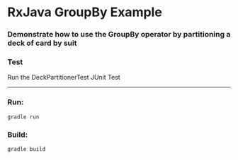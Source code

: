 # RxJava GroupBy Example

### Demonstrate how to use the GroupBy operator by partitioning a deck of card by suit


### Test

Run the DeckPartitionerTest JUnit Test

---
### Run:
`
gradle run
`

### Build:
`
gradle build
`

